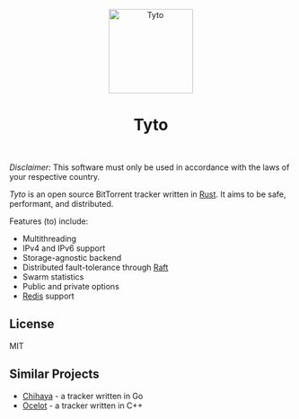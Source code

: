 <p align="center">
    <img alt="Tyto" title="Tyto" src="https://i.imgur.com/D9Lq6K2.png"
    width="150">
<h1 align="center">Tyto</h1><br>
</p>

*Disclaimer:* This software must only be used in accordance with the laws of your respective country.

_Tyto_ is an open source BitTorrent tracker written in [Rust](https://www.rust-lang.org). It aims to be safe, performant, and distributed.

Features (to) include:
- Multithreading
- IPv4 and IPv6 support
- Storage-agnostic backend
- Distributed fault-tolerance through [Raft](https://raft.github.io/)
- Swarm statistics
- Public and private options
- [Redis](https://redis.io) support

## License
MIT

## Similar Projects
- [Chihaya](https://github.com/chihaya/chihaya) - a tracker written in Go
- [Ocelot](https://github.com/WhatCD/Ocelot) - a tracker written in C++
